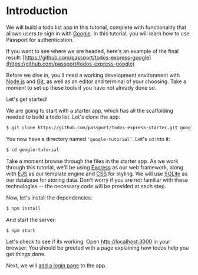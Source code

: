 # Introduction

We will build a todo list app in this tutorial, complete with functionality that
allows users to sign in with [Google](https://www.google.com/).  In this
tutorial, you will learn how to use Passport for authentication.

If you want to see where we are headed, here's an example of the final result:
[https://github.com/passport/todos-express-google](https://github.com/passport/todos-express-google)

Before we dive in, you'll need a working development environment with [Node.js](https://nodejs.org/)
and [Git](https://git-scm.com/), as well as an editor and terminal of your
choosing.  Take a moment to set up these tools if you have not already done so.

Let's get started!

We are going to start with a starter app, which has all the scaffolding needed
to build a todo list.  Let's clone the app:

```sh
$ git clone https://github.com/passport/todos-express-starter.git google-tutorial
```

You now have a directory named `'google-tutorial'`.  Let's `cd` into
it:

```sh
$ cd google-tutorial
```

Take a moment browse through the files in the starter app.  As we work through
this tutorial, we'll be using [Express](https://expressjs.com/) as our web
framework, along with [EJS](https://ejs.co/) as our template engine and [CSS](https://developer.mozilla.org/en-US/docs/Web/CSS)
for styling.  We will use [SQLite](https://github.com/mapbox/node-sqlite3) as
our database for storing data.  Don't worry if you are not familiar with these
technologies -- the necessary code will be provided at each step.

Now, let's install the dependencies:

```sh
$ npm install
```

And start the server:

```
$ npm start
```

Let's check to see if its working.  Open [http://localhost:3000](http://localhost:3000)
in your browser.  You should be greeted with a page explaining how todos help
you get things done.

Next, we will [add a login page](prompt/) to the app.

